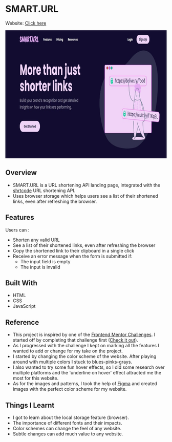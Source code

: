 <h1>SMART.URL</h1>

<p>Website: <a href="https://sikta2002.github.io/SMART.URL/">Click here</a></p>

<div align="center">
<img src="Screenshot.jpeg" width="600" height="400">
</div>

<h2>Overview</h2>

- SMART.URL is a URL shortening API landing page, integrated with the <a href="https://shrtco.de/">shrtcode</a> URL shortening API.
- Uses browser storage which helps users see a list of their shortened links, even after refreshing the browser.

<h2>Features</h2>
<p>Users can : </p>

- Shorten any valid URL
- See a list of their shortened links, even after refreshing the browser
- Copy the shortened link to their clipboard in a single click
- Receive an error message when the form is submitted if:
  - The input field is empty
  - The input is invalid 

<h2>Built With</h2>

- HTML
- CSS
- JavaScript

<h2>Reference</h2>

- This project is inspired by one of the <a href="https://www.frontendmentor.io/challenges">Frontend Mentor Challenges</a>. I started off by completing that challenge first (<a href="https://www.frontendmentor.io/solutions/url-shortening-api-landing-page-using-html-css-javascript-W8KO3Lrg8E">Check it out</a>).
- As I progressed with the challenge I kept on marking all the features I wanted to add or change for my take on the project.
- I started by changing the color scheme of the website. After playing around with multiple colors I stuck to blues-pinks-grays.
- I also wanted to try some fun hover effects, so I did some research over multiple platforms and the 'underline on hover' effect attracted me the most for this website.
- As for the images and patterns, I took the help of <a href="https://www.figma.com/">Figma</a> and created images with the perfect color scheme for my website.

<h2>Things I Learnt</h2>

- I got to learn about the local storage feature (browser).
- The importance of different fonts and their impacts.
- Color schemes can change the feel of any website.
- Subtle changes can add much value to any website.
